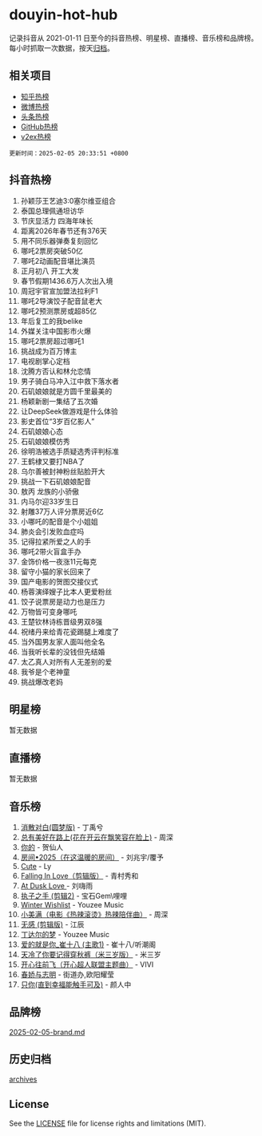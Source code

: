 # douyin-hot-hub

记录抖音从 2021-01-11 日至今的抖音热榜、明星榜、直播榜、音乐榜和品牌榜。每小时抓取一次数据，按天[归档](archives)。

## 相关项目

- [知乎热榜](https://github.com/lonnyzhang423/zhihu-hot-hub)
- [微博热榜](https://github.com/lonnyzhang423/weibo-hot-hub)
- [头条热榜](https://github.com/lonnyzhang423/toutiao-hot-hub)
- [GitHub热榜](https://github.com/lonnyzhang423/github-hot-hub)
- [v2ex热榜](https://github.com/lonnyzhang423/v2ex-hot-hub)


`更新时间：2025-02-05 20:33:51 +0800`

## 抖音热榜

1. 孙颖莎王艺迪3:0塞尔维亚组合
1. 泰国总理佩通坦访华
1. 节庆显活力 四海年味长
1. 距离2026年春节还有376天
1. 用不同乐器弹奏复刻回忆
1. 哪吒2票房突破50亿
1. 哪吒2动画配音堪比演员
1. 正月初八 开工大发
1. 春节假期1436.6万人次出入境
1. 周冠宇官宣加盟法拉利F1
1. 哪吒2导演饺子配音鼠老大
1. 哪吒2预测票房或超85亿
1. 年后复工的我belike
1. 外媒关注中国影市火爆
1. 哪吒2票房超过哪吒1
1. 挑战成为百万博主
1. 电视剧掌心定档
1. 沈腾方否认和林允恋情
1. 男子骑白马冲入江中救下落水者
1. 石矶娘娘就是方圆千里最美的
1. 杨颖新剧一集结了五次婚
1. 让DeepSeek做游戏是什么体验
1. 影史首位“3岁百亿影人”
1. 石矶娘娘心态
1. 石矶娘娘模仿秀
1. 徐明浩被选手质疑选秀评判标准
1. 王鹤棣又要打NBA了
1. 乌尔善被封神粉丝贴脸开大
1. 挑战一下石矶娘娘配音
1. 敖丙 龙族的小骄傲
1. 内马尔迎33岁生日
1. 射雕37万人评分票房近6亿
1. 小哪吒的配音是个小姐姐
1. 肺炎会引发败血症吗
1. 记得拉紧所爱之人的手
1. 哪吒2带火盲盒手办
1. 金饰价格一夜涨11元每克
1. 留守小猫的家长回来了
1. 国产电影的贺图交接仪式
1. 杨蓉演绎嫂子比本人更爱粉丝
1. 饺子说票房是动力也是压力
1. 万物皆可变身哪吒
1. 王楚钦林诗栋晋级男双8强
1. 祝绪丹来给青花瓷踢腿上难度了
1. 当外国男友家人面叫他全名
1. 当我听长辈的没钱但先结婚
1. 太乙真人对所有人无差别的爱
1. 我爷是个老神童
1. 挑战爆改老妈

## 明星榜

暂无数据

## 直播榜

暂无数据

## 音乐榜

1. [消散对白(圆梦版)](https://sf5-hl-cdn-tos.douyinstatic.com/obj/tos-cn-ve-2774/og4jB5I5IizzoZVAAAzWgBMAsMDWoArfwBOiFs) - 丁禹兮
1. [总有美好在路上(花在开云在飘笑容在脸上)](https://sf3-cdn-tos.douyinstatic.com/obj/tos-cn-ve-2774/oU5u7NwtfBIvaNhoQBszOvAlRiAoiWAVVyBMq4) - 周深
1. [你的](https://sf5-hl-cdn-tos.douyinstatic.com/obj/tos-cn-ve-2774/oYuIeKf42jB7sEV6B2upMdpYAgfrQWj0FeRegh) - 贺仙人
1. [房间•2025（在这温暖的房间）](https://sf6-cdn-tos.douyinstatic.com/obj/tos-cn-ve-2774/oMzJcnT8BgIetASeBfwfEeBQVNfACiCifhfZP7g) - 刘兆宇/覆予
1. [Cute](https://sf5-hl-cdn-tos.douyinstatic.com/obj/tos-cn-ve-2774/o4IbIzHWKAAB4wsS5qMBRiiAlEBGTpQRNfFvuo) - Ly
1. [Falling In Love（剪辑版）](https://sf3-cdn-tos.douyinstatic.com/obj/tos-cn-ve-2774/o8ajpA8zzgBPahbBIO8AcKGBLJezFCRd1wfP9f) - 青村秀和
1. [ At Dusk  Love ](https://sf5-hl-cdn-tos.douyinstatic.com/obj/tos-cn-ve-2774/o8CrpCf5CaYgI4ZrtQgMQAFEfuGqNnRSDQAPBc) - 刘嗨雨
1. [执子之手 (剪辑2)](https://sf5-hl-cdn-tos.douyinstatic.com/obj/tos-cn-ve-2774/oUoZLQjCc31XzqsBnBQUNgeKtYPBcgbFDwtfcu) - 宝石Gem\哩哩
1. [Winter Wishlist](https://sf5-hl-cdn-tos.douyinstatic.com/obj/tos-cn-ve-2774/oIIgUOeamCFCVAzxN6MFRLIBlLGpUqQxeeHrLE) - Youzee Music
1. [小美满（电影《热辣滚烫》热辣陪伴曲）](https://sf5-hl-cdn-tos.douyinstatic.com/obj/tos-cn-ve-2774/o0GAn2lSgfZIDUgtevCGDQYnFg4CwnrBaxbTZL) - 周深
1. [无感 (剪辑版)](https://sf5-hl-cdn-tos.douyinstatic.com/obj/tos-cn-ve-2774/o0eIsUzJBDlQaQFC5OFlgbMEZC1TFYBftOBn6p) - 江辰
1. [丁达尔的梦](https://sf6-cdn-tos.douyinstatic.com/obj/tos-cn-ve-2774/oMU3WirUZBVQkAC9ccG5P2IQirziZM2RTInUY) - Youzee Music
1. [爱的就是你_崔十八 (主歌1)](https://sf5-hl-cdn-tos.douyinstatic.com/obj/tos-cn-ve-2774/oI5BO5DhFZ6UTcNCnZaOCBLtZ7WIMQGfgnXf5E) - 崔十八/听潮阁
1. [天冷了你要记得穿秋裤（米三岁版）](https://sf5-hl-cdn-tos.douyinstatic.com/obj/tos-cn-ve-2774/oQlIwVIDWiZ6BQilAorS7MA0AgCkQDvcZAdm1) - 米三岁
1. [开心往前飞（开心超人联盟主题曲）](https://sf5-hl-cdn-tos.douyinstatic.com/obj/tos-cn-ve-2774/9d8fb7c82cf1421fb93a9fe925275e0a) - VIVI
1. [春娇与志明](https://sf5-hl-cdn-tos.douyinstatic.com/obj/tos-cn-ve-2774/e530d8fceb7044b39707d7f9ff54add1) - 街道办,欧阳耀莹
1. [只你(直到幸福能触手可及)](https://sf5-hl-cdn-tos.douyinstatic.com/obj/tos-cn-ve-2774/o0lBkRDzFTeaVSUz3ZZSCBVtZ5DIMQGfgmEAuE) - 颜人中

## 品牌榜

[2025-02-05-brand.md](archives/2025-02-05-brand.md)

## 历史归档

[archives](archives)

## License

See the [LICENSE](LICENSE) file for license rights and limitations (MIT).
